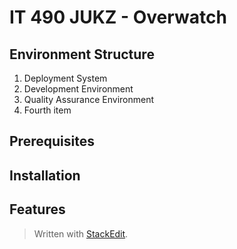 
# IT 490 JUKZ - Overwatch 
## Environment Structure
1. Deployment System 
2. Development Environment
3. Quality Assurance Environment
4. Fourth item
## Prerequisites

## Installation
## Features


> Written with [StackEdit](https://stackedit.io/).
<!--stackedit_data:
eyJoaXN0b3J5IjpbOTA1ODYwNzA3LC0xNjEwMTMwMTQwLC0zNz
g2NDA2Ml19
-->